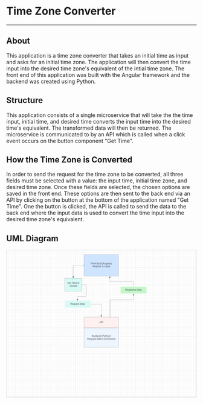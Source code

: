 # Time Zone Converter

---

## About

This application is a time zone converter that takes an initial time as input and asks for an initial time zone. The application will then convert the time input into the desired time zone's equivalent of the intial time zone. The front end of this application was built with the Angular framework and the backend was created using Python.

## Structure

This application consists of a single microservice that will take the the time input, initial time, and desired time converts the input time into the desired time's equivalent. The transformed data will then be returned. The microservice is communicated to by an API which is called when a click event occurs on the button component "Get Time".

## How the Time Zone is Converted

In order to send the request for the time zone to be converted, all three fields must be selected with a value: the input time, initial time zone, and desired time zone. Once these fields are selected, the chosen options are saved in the front end. These options are then sent to the back end via an API by clicking on the button at the bottom of the application named "Get Time". One the button is clicked, the API is called to send the data to the back end where the input data is used to convert the time input into the desired time zone's equivalent. 

## UML Diagram

![UML Diagram](UMLdiagram.PNG)


